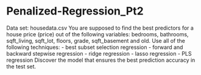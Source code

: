 # Penalized-Regression_Pt2
Data set: housedata.csv You are supposed to find the best predictors for a house price (price) out of the following variables: bedrooms, bathrooms, sqft_living, sqft_lot, floors, grade, sqft_basement and old. Use all of the following techniques: - best subset selection regression - forward and backward stepwise regression - ridge regression - lasso regression - PLS regression Discover the model that ensures the best prediction accuracy in the test set.
